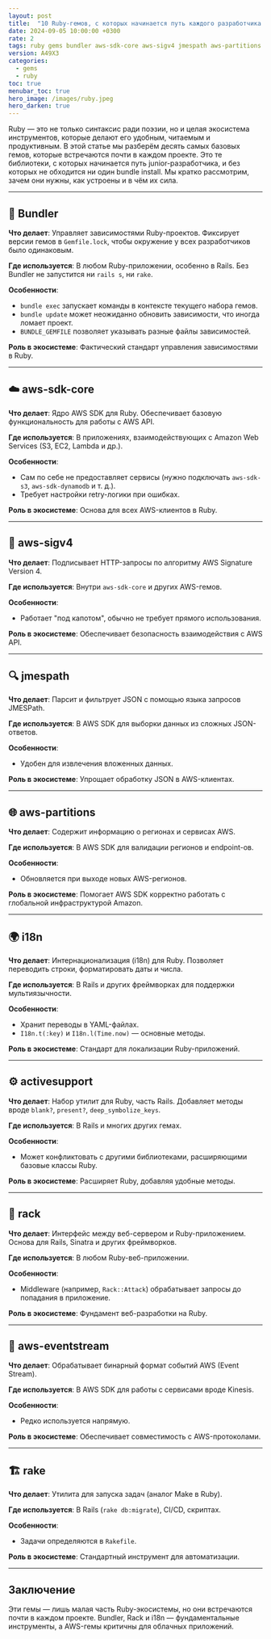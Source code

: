 ```yaml
---
layout: post
title:  "10 Ruby-гемов, с которых начинается путь каждого разработчика. Часть I"
date: 2024-09-05 10:00:00 +0300
rate: 2
tags: ruby gems bundler aws-sdk-core aws-sigv4 jmespath aws-partitions i18n activesupport rack aws-eventstream rake
version: A49X3
categories:
  - gems
  - ruby
toc: true
menubar_toc: true
hero_image: /images/ruby.jpeg
hero_darken: true
---
```

Ruby — это не только синтаксис ради поэзии, но и целая экосистема инструментов, которые делают его удобным, читаемым и продуктивным. В этой статье мы разберём десять самых базовых гемов, которые встречаются почти в каждом проекте. Это те библиотеки, с которых начинается путь junior-разработчика, и без которых не обходится ни один bundle install. Мы кратко рассмотрим, зачем они нужны, как устроены и в чём их сила.

---  

## 🔧 **Bundler**  
**Что делает**: Управляет зависимостями Ruby-проектов. Фиксирует версии гемов в `Gemfile.lock`, чтобы окружение у всех разработчиков было одинаковым.  

**Где используется**: В любом Ruby-приложении, особенно в Rails. Без Bundler не запустится ни `rails s`, ни `rake`.  

**Особенности**:  
- `bundle exec` запускает команды в контексте текущего набора гемов.  
- `bundle update` может неожиданно обновить зависимости, что иногда ломает проект.  
- `BUNDLE_GEMFILE` позволяет указывать разные файлы зависимостей.  

**Роль в экосистеме**: Фактический стандарт управления зависимостями в Ruby.  

---  

## ☁️ **aws-sdk-core**  
**Что делает**: Ядро AWS SDK для Ruby. Обеспечивает базовую функциональность для работы с AWS API.  

**Где используется**: В приложениях, взаимодействующих с Amazon Web Services (S3, EC2, Lambda и др.).  

**Особенности**:  
- Сам по себе не предоставляет сервисы (нужно подключать `aws-sdk-s3`, `aws-sdk-dynamodb` и т. д.).  
- Требует настройки retry-логики при ошибках.  

**Роль в экосистеме**: Основа для всех AWS-клиентов в Ruby.  

---  

## 🔐 **aws-sigv4**  
**Что делает**: Подписывает HTTP-запросы по алгоритму AWS Signature Version 4.  

**Где используется**: Внутри `aws-sdk-core` и других AWS-гемов.  

**Особенности**:  
- Работает "под капотом", обычно не требует прямого использования.  

**Роль в экосистеме**: Обеспечивает безопасность взаимодействия с AWS API.  

---  

## 🔍 **jmespath**  
**Что делает**: Парсит и фильтрует JSON с помощью языка запросов JMESPath.  

**Где используется**: В AWS SDK для выборки данных из сложных JSON-ответов.  

**Особенности**:  
- Удобен для извлечения вложенных данных.  

**Роль в экосистеме**: Упрощает обработку JSON в AWS-клиентах.  

---  

## 🌐 **aws-partitions**  
**Что делает**: Содержит информацию о регионах и сервисах AWS.  

**Где используется**: В AWS SDK для валидации регионов и endpoint-ов.  

**Особенности**:  
- Обновляется при выходе новых AWS-регионов.  

**Роль в экосистеме**: Помогает AWS SDK корректно работать с глобальной инфраструктурой Amazon.  

---  

## 🌍 **i18n**  
**Что делает**: Интернационализация (i18n) для Ruby. Позволяет переводить строки, форматировать даты и числа.  

**Где используется**: В Rails и других фреймворках для поддержки мультиязычности.  

**Особенности**:  
- Хранит переводы в YAML-файлах.  
- `I18n.t(:key)` и `I18n.l(Time.now)` — основные методы.  

**Роль в экосистеме**: Стандарт для локализации Ruby-приложений.  

---  

## ⚙️ **activesupport**  
**Что делает**: Набор утилит для Ruby, часть Rails. Добавляет методы вроде `blank?`, `present?`, `deep_symbolize_keys`.  

**Где используется**: В Rails и многих других гемах.  

**Особенности**:  
- Может конфликтовать с другими библиотеками, расширяющими базовые классы Ruby.  

**Роль в экосистеме**: Расширяет Ruby, добавляя удобные методы.  

---  

## 🚪 **rack**  
**Что делает**: Интерфейс между веб-сервером и Ruby-приложением. Основа для Rails, Sinatra и других фреймворков.  

**Где используется**: В любом Ruby-веб-приложении.  

**Особенности**:  
- Middleware (например, `Rack::Attack`) обрабатывает запросы до попадания в приложение.  

**Роль в экосистеме**: Фундамент веб-разработки на Ruby.  

---  

## 📨 **aws-eventstream**  
**Что делает**: Обрабатывает бинарный формат событий AWS (Event Stream).  

**Где используется**: В AWS SDK для работы с сервисами вроде Kinesis.  

**Особенности**:  
- Редко используется напрямую.  

**Роль в экосистеме**: Обеспечивает совместимость с AWS-протоколами.  

---  

## 🏗️ **rake**  
**Что делает**: Утилита для запуска задач (аналог Make в Ruby).  

**Где используется**: В Rails (`rake db:migrate`), CI/CD, скриптах.  

**Особенности**:  
- Задачи определяются в `Rakefile`.  

**Роль в экосистеме**: Стандартный инструмент для автоматизации.  

---  

## Заключение  
Эти гемы — лишь малая часть Ruby-экосистемы, но они встречаются почти в каждом проекте. Bundler, Rack и i18n — фундаментальные инструменты, а AWS-гемы критичны для облачных приложений.  
